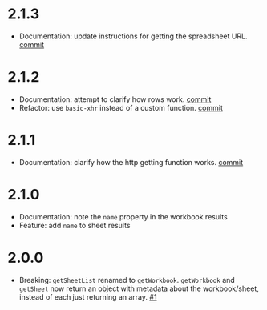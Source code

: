 # 2.1.3

- Documentation: update instructions for getting the spreadsheet URL.  [commit](https://github.com/TehShrike/sheetsy/commit/d9051f94bcc0f0b1ae5d98c3a78c90dba061b042)

# 2.1.2

- Documentation: attempt to clarify how rows work.  [commit](https://github.com/TehShrike/sheetsy/commit/79fc4cbef3d25baa0a4a152c29573dc5a5064e17)
- Refactor: use `basic-xhr` instead of a custom function.  [commit](https://github.com/TehShrike/sheetsy/commit/2243d32004cdaf638ea9445e527f249108f95493)

# 2.1.1

- Documentation: clarify how the http getting function works.  [commit](https://github.com/TehShrike/sheetsy/commit/539465f4181dbe9b3056b7282452546563f90563)

# 2.1.0

- Documentation: note the `name` property in the workbook results
- Feature: add `name` to sheet results

# 2.0.0

- Breaking: `getSheetList` renamed to `getWorkbook`. `getWorkbook` and `getSheet` now return an object with metadata about the workbook/sheet, instead of each just returning an array. [#1](https://github.com/TehShrike/sheetsy/pull/1)

